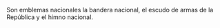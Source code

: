 Son emblemas nacionales la bandera nacional, el escudo de armas de la República y el himno nacional.